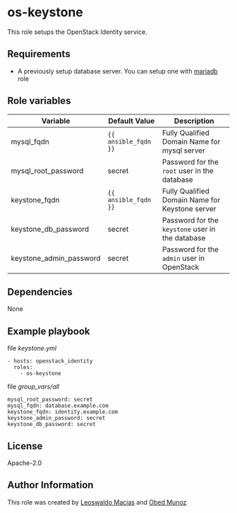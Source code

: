 # os-keystone
This role setups the OpenStack Identity service.

## Requirements
- A previously setup database server.
  You can setup one with [mariadb](https://github.com/clearlinux/clear-config-management/tree/master/roles/mariadb) role

## Role variables

Variable | Default Value | Description
-------- | ------------- | -----------
mysql_fqdn | `{{ ansible_fqdn }}` | Fully Qualified Domain Name for mysql server
mysql_root_password | secret | Password for the `root` user in the database
keystone_fqdn | `{{ ansible_fqdn }}` | Fully Qualified Domain Name for Keystone server
keystone_db_password | secret | Password for the `keystone` user in the database
keystone_admin_password | secret | Password for the `admin` user in OpenStack

## Dependencies
None

## Example playbook
file *keystone.yml*
```
- hosts: openstack_identity
  roles:
    - os-keystone
```

file *group_vars/all*
```
mysql_root_password: secret
mysql_fqdn: database.example.com
keystone_fqdn: identity.example.com
keystone_admin_password: secret
keystone_db_password: secret
```

## License
Apache-2.0

## Author Information
This role was created by [Leoswaldo Macias](leoswaldo.macias@intel.com) and [Obed Munoz](obed.n.munoz@intel.com)
